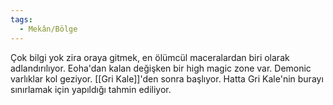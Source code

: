 ```yaml
---  
tags:  
  - Mekân/Bölge  
---  
```

  
Çok bilgi yok zira oraya gitmek, en ölümcül maceralardan biri olarak adlandırılıyor. Eoha'dan kalan değişken bir high magic zone var. Demonic varlıklar kol geziyor. [[Gri Kale]]'den sonra başlıyor. Hatta Gri Kale'nin burayı sınırlamak için yapıldığı tahmin ediliyor.